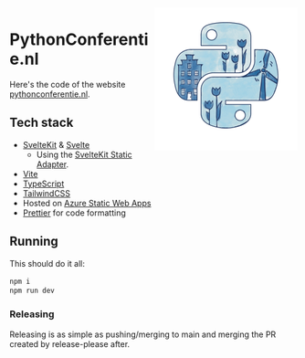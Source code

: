 <img align="right" width="250" alt="PythonConferentie.nl logo" src="./static/marketing/socials.png">

# PythonConferentie.nl

Here's the code of the website [pythonconferentie.nl](https://pythonconferentie.nl/).

## Tech stack

- [SvelteKit](https://kit.svelte.dev/) & [Svelte](https://svelte.dev/)
  - Using the [SvelteKit Static Adapter](https://kit.svelte.dev/docs/adapter-static).
- [Vite](https://vitejs.dev/)
- [TypeScript](https://www.typescriptlang.org/)
- [TailwindCSS](https://tailwindcss.com/)
- Hosted on [Azure Static Web Apps](https://azure.microsoft.com/en-us/products/app-service/static)
- [Prettier](https://prettier.io/) for code formatting

## Running

This should do it all:

```bash
npm i
npm run dev
```

### Releasing

Releasing is as simple as pushing/merging to main and merging the PR created by release-please after.

